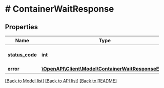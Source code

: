 # # ContainerWaitResponse

## Properties

Name | Type | Description | Notes
------------ | ------------- | ------------- | -------------
**status_code** | **int** | Exit code of the container |
**error** | [**\OpenAPI\Client\Model\ContainerWaitResponseError**](ContainerWaitResponseError.md) |  | [optional]

[[Back to Model list]](../../README.md#models) [[Back to API list]](../../README.md#endpoints) [[Back to README]](../../README.md)
